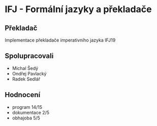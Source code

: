 # IFJ - Formální jazyky a překladače

## Překladač
Implementace překladače imperativního jazyka IFJ19
## Spolupracovali
- Michal Šedý
- Ondřej Pavlacký
- Radek Sedlář
## Hodnocení
- program 14/15
- dokumentace 2/5
- obhajoba 5/5
